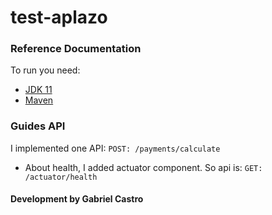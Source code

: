 # test-aplazo

### Reference Documentation
To run you need:

* [JDK 11](https://www.oracle.com/br/java/technologies/javase/jdk11-archive-downloads.html)
* [Maven](https://maven.apache.org/download.cgi)

### Guides API
I implemented one API: `POST: /payments/calculate`

- About health, I added actuator component. So api is: `GET: /actuator/health`


#### Development by Gabriel Castro
